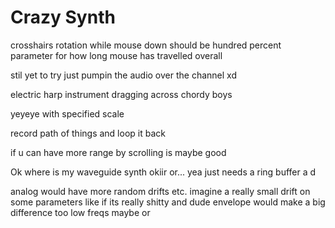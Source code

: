 # Crazy Synth

crosshairs rotation while mouse down should be hundred percent
parameter for how long mouse has travelled overall

stil yet to try just pumpin the audio over the channel xd


electric harp instrument dragging across chordy boys

yeyeye with specified scale


record path of things and loop it back

if u can have more range by scrolling is maybe good



Ok where is my waveguide synth
okiir or...
yea just needs a ring buffer a d

analog would have more random drifts etc.
imagine a really small drift on some parameters like if its really shitty
and dude envelope would make a big difference too
low freqs maybe or